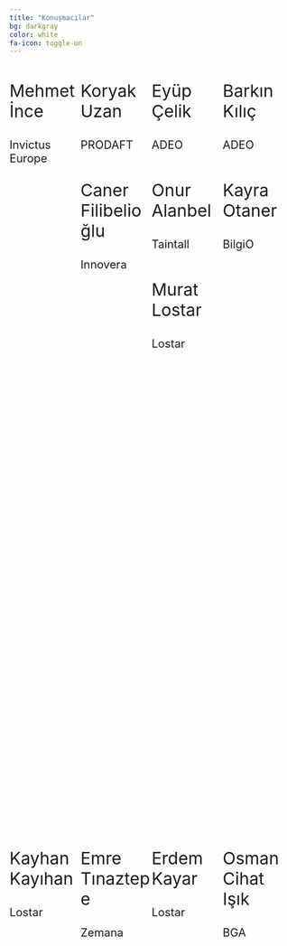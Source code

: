 ```yaml
---
title: "Konuşmacılar"
bg: darkgray
color: white
fa-icon: toggle-on
---
```


<div style="width:100%; height:100%">
<div style="width:100%;height:33;">
  <div style="float:left; width:25%">
    <span class="fa-stack subtlecircle">
      <i class="fa fa-circle fa-stack-2x text-white"></i>
      <i class="fa fa-user fa-stack-1x text-orange"></i>
    </span>
    <p style="font-size:30px">Mehmet İnce</p>
    <p style="font-size:20px">Invictus Europe</p>
  </div>
 
  <div style="float:left; width:25%">
    <span class="fa-stack subtlecircle">
      <i class="fa fa-circle fa-stack-2x text-white"></i>
      <i class="fa fa-user fa-stack-1x text-orange"></i>
    </span>
    <p style="font-size:30px">Koryak Uzan</p>
    <p style="font-size:20px">PRODAFT</p>
  </div>

  <div style="float:left; width:25%">
    <span class="fa-stack subtlecircle">
      <i class="fa fa-circle fa-stack-2x text-white"></i>
      <i class="fa fa-user fa-stack-1x text-orange"></i>
    </span>
    <p style="font-size:30px">Eyüp Çelik</p>
    <p style="font-size:20px">ADEO</p>
  </div>

  <div style="float:left; width:25%">
    <span class="fa-stack subtlecircle">
      <i class="fa fa-circle fa-stack-2x text-white"></i>
      <i class="fa fa-user fa-stack-1x text-orange"></i>
    </span>
    <p style="font-size:30px">Barkın Kılıç</p>
    <p style="font-size:20px">ADEO</p>
  </div>

</div>

<div style="width:100%; height:34%">
  <div style="float:left; width:25%">
    <span class="fa-stack subtlecircle" style="font-size:100px; background:rgba(255,166,0,0.1)">
      <i class="fa fa-circle fa-stack-2x text-white"></i>
      <i class="fa fa-user fa-stack-1x text-orange"></i>
    </span>
    <p style="font-size:30px">Caner Filibelioğlu</p>
    <p style="font-size:20px">Innovera</p>
  </div>

  <div style="float:left; width:25%">
    <span class="fa-stack subtlecircle" style="font-size:100px; background:rgba(255,166,0,0.1)">
      <i class="fa fa-circle fa-stack-2x text-white"></i>
      <i class="fa fa-user fa-stack-1x text-orange"></i>
    </span>
    <p style="font-size:30px">Onur Alanbel</p>
    <p style="font-size:20px">Taintall</p>
  </div>

  <div style="float:left; width:25%">
    <span class="fa-stack subtlecircle" style="font-size:100px; background:rgba(255,166,0,0.1)">
      <i class="fa fa-circle fa-stack-2x text-white"></i>
      <i class="fa fa-user fa-stack-1x text-orange"></i>
    </span>
    <p style="font-size:30px">Kayra Otaner</p>
    <p style="font-size:20px">BilgiO</p>
  </div>

  <div style="float:left; width:25%">
    <span class="fa-stack subtlecircle" style="font-size:100px; background:rgba(255,166,0,0.1)">
      <i class="fa fa-circle fa-stack-2x text-white"></i>
      <i class="fa fa-user fa-stack-1x text-orange"></i>
    </span>
    <p style="font-size:30px">Murat Lostar</p>
    <p style="font-size:20px">Lostar</p>
  </div>

</div>

<div style="width:100%; height:33%">
  <div style="float:left; width:25%">
    <span class="fa-stack subtlecircle" style="font-size:100px; background:rgba(255,166,0,0.1)">
      <i class="fa fa-circle fa-stack-2x text-white"></i>
      <i class="fa fa-user fa-stack-1x text-orange"></i>
    </span>
    <p style="font-size:30px">Kayhan Kayıhan</p>
    <p style="font-size:20px">Lostar</p>
  </div>

  <div style="float:left; width:25%">
    <span class="fa-stack subtlecircle" style="font-size:100px; background:rgba(255,166,0,0.1)">
      <i class="fa fa-circle fa-stack-2x text-white"></i>
      <i class="fa fa-user fa-stack-1x text-orange"></i>
    </span>
    <p style="font-size:30px">Emre Tınaztepe</p>
    <p style="font-size:20px">Zemana</p>
  </div>

  <div style="float:left; width:25%">
    <span class="fa-stack subtlecircle" style="font-size:100px; background:rgba(255,166,0,0.1)">
      <i class="fa fa-circle fa-stack-2x text-white"></i>
      <i class="fa fa-user fa-stack-1x text-orange"></i>
    </span>
    <p style="font-size:30px">Erdem Kayar</p>
    <p style="font-size:20px">Lostar</p>
  </div>

  <div style="float:left; width:25%">
    <span class="fa-stack subtlecircle" style="font-size:100px; background:rgba(255,166,0,0.1)">
      <i class="fa fa-circle fa-stack-2x text-white"></i>
      <i class="fa fa-user fa-stack-1x text-orange"></i>
    </span>
    <p style="font-size:30px">Osman Cihat Işık</p>
    <p style="font-size:20px">BGA</p>
  </div>

</div>
</div>
